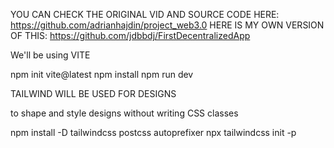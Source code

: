 YOU CAN CHECK THE ORIGINAL VID AND SOURCE CODE HERE: https://github.com/adrianhajdin/project_web3.0
HERE IS MY OWN VERSION OF THIS: https://github.com/jdbbdj/FirstDecentralizedApp

We'll be using VITE

npm init vite@latest
npm install
npm run dev

TAILWIND WILL BE USED FOR DESIGNS

to shape and style designs without writing CSS classes

npm install -D tailwindcss postcss autoprefixer
npx tailwindcss init -p
